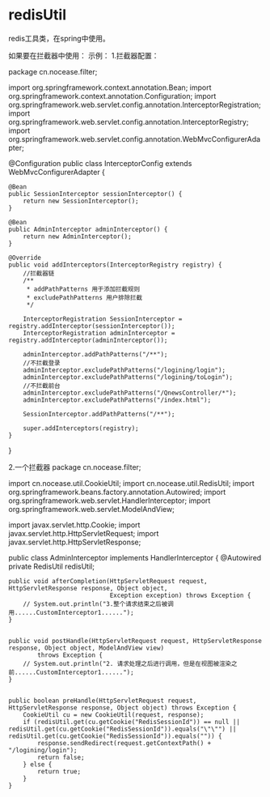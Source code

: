 # redisUtil
redis工具类，在spring中使用。

如果要在拦截器中使用：
示例：
1.拦截器配置：

package cn.nocease.filter;

import org.springframework.context.annotation.Bean;
import org.springframework.context.annotation.Configuration;
import org.springframework.web.servlet.config.annotation.InterceptorRegistration;
import org.springframework.web.servlet.config.annotation.InterceptorRegistry;
import org.springframework.web.servlet.config.annotation.WebMvcConfigurerAdapter;

@Configuration
public class InterceptorConfig extends WebMvcConfigurerAdapter {

    @Bean
    public SessionInterceptor sessionInterceptor() {
        return new SessionInterceptor();
    }

    @Bean
    public AdminInterceptor adminInterceptor() {
        return new AdminInterceptor();
    }

    @Override
    public void addInterceptors(InterceptorRegistry registry) {
        //拦截器链
        /**
         * addPathPatterns 用于添加拦截规则
         * excludePathPatterns 用户排除拦截
         */

        InterceptorRegistration SessionInterceptor = registry.addInterceptor(sessionInterceptor());
        InterceptorRegistration adminInterceptor = registry.addInterceptor(adminInterceptor());

        adminInterceptor.addPathPatterns("/**");
        //不拦截登录
        adminInterceptor.excludePathPatterns("/logining/login");
        adminInterceptor.excludePathPatterns("/logining/toLogin");
        //不拦截前台
        adminInterceptor.excludePathPatterns("/QnewsController/*");
        adminInterceptor.excludePathPatterns("/index.html");

        SessionInterceptor.addPathPatterns("/**");

        super.addInterceptors(registry);
    }

}

2.一个拦截器
package cn.nocease.filter;

import cn.nocease.util.CookieUtil;
import cn.nocease.util.RedisUtil;
import org.springframework.beans.factory.annotation.Autowired;
import org.springframework.web.servlet.HandlerInterceptor;
import org.springframework.web.servlet.ModelAndView;

import javax.servlet.http.Cookie;
import javax.servlet.http.HttpServletRequest;
import javax.servlet.http.HttpServletResponse;

public class AdminInterceptor implements HandlerInterceptor {
    @Autowired
    private RedisUtil redisUtil;

    public void afterCompletion(HttpServletRequest request, HttpServletResponse response, Object object,
                                Exception exception) throws Exception {
        // System.out.println("3.整个请求结束之后被调用......CustomInterceptor1......");
    }


    public void postHandle(HttpServletRequest request, HttpServletResponse response, Object object, ModelAndView view)
            throws Exception {
        // System.out.println("2. 请求处理之后进行调用，但是在视图被渲染之前......CustomInterceptor1......");
    }


    public boolean preHandle(HttpServletRequest request, HttpServletResponse response, Object object) throws Exception {
        CookieUtil cu = new CookieUtil(request, response);
        if (redisUtil.get(cu.getCookie("RedisSessionId")) == null || redisUtil.get(cu.getCookie("RedisSessionId")).equals("\"\"") || redisUtil.get(cu.getCookie("RedisSessionId")).equals("")) {
            response.sendRedirect(request.getContextPath() + "/logining/login");
            return false;
        } else {
            return true;
        }
    }




